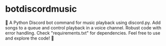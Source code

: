 # botdiscordmusic
🎵 A Python Discord bot command for music playback using discord.py. Add songs to a queue and control playback in a voice channel. Robust code with error handling. Check "requirements.txt" for dependencies. Feel free to use and explore the code! 🚀

